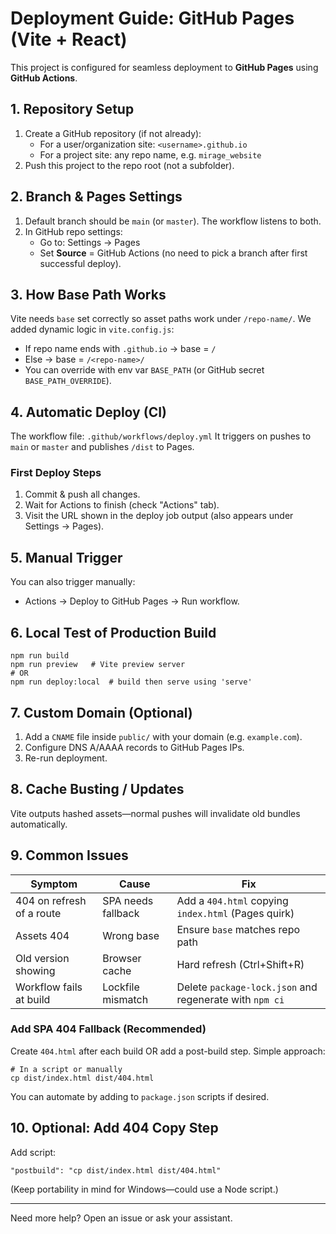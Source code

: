 # Deployment Guide: GitHub Pages (Vite + React)

This project is configured for seamless deployment to **GitHub Pages** using **GitHub Actions**.

## 1. Repository Setup
1. Create a GitHub repository (if not already):
   - For a user/organization site: `<username>.github.io`
   - For a project site: any repo name, e.g. `mirage_website`
2. Push this project to the repo root (not a subfolder).

## 2. Branch & Pages Settings
1. Default branch should be `main` (or `master`). The workflow listens to both.
2. In GitHub repo settings:
   - Go to: Settings → Pages
   - Set **Source** = GitHub Actions (no need to pick a branch after first successful deploy).

## 3. How Base Path Works
Vite needs `base` set correctly so asset paths work under `/repo-name/`.
We added dynamic logic in `vite.config.js`:
- If repo name ends with `.github.io` → base = `/`
- Else → base = `/<repo-name>/`
- You can override with env var `BASE_PATH` (or GitHub secret `BASE_PATH_OVERRIDE`).

## 4. Automatic Deploy (CI)
The workflow file: `.github/workflows/deploy.yml`
It triggers on pushes to `main` or `master` and publishes `/dist` to Pages.

### First Deploy Steps
1. Commit & push all changes.
2. Wait for Actions to finish (check "Actions" tab).
3. Visit the URL shown in the deploy job output (also appears under Settings → Pages).

## 5. Manual Trigger
You can also trigger manually:
- Actions → Deploy to GitHub Pages → Run workflow.

## 6. Local Test of Production Build
```
npm run build
npm run preview   # Vite preview server
# OR
npm run deploy:local  # build then serve using 'serve'
```

## 7. Custom Domain (Optional)
1. Add a `CNAME` file inside `public/` with your domain (e.g. `example.com`).
2. Configure DNS A/AAAA records to GitHub Pages IPs.
3. Re-run deployment.

## 8. Cache Busting / Updates
Vite outputs hashed assets—normal pushes will invalidate old bundles automatically.

## 9. Common Issues
| Symptom | Cause | Fix |
|---------|-------|-----|
| 404 on refresh of a route | SPA needs fallback | Add a `404.html` copying `index.html` (Pages quirk) |
| Assets 404 | Wrong base | Ensure `base` matches repo path |
| Old version showing | Browser cache | Hard refresh (Ctrl+Shift+R) |
| Workflow fails at build | Lockfile mismatch | Delete `package-lock.json` and regenerate with `npm ci` |

### Add SPA 404 Fallback (Recommended)
Create `404.html` after each build OR add a post-build step. Simple approach:
```
# In a script or manually
cp dist/index.html dist/404.html
```
You can automate by adding to `package.json` scripts if desired.

## 10. Optional: Add 404 Copy Step
Add script:
```
"postbuild": "cp dist/index.html dist/404.html"
```
(Keep portability in mind for Windows—could use a Node script.)

---
Need more help? Open an issue or ask your assistant.
